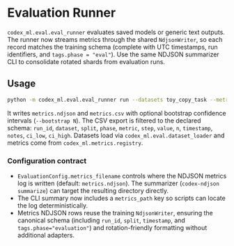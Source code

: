 # Evaluation Runner

`codex_ml.eval.eval_runner` evaluates saved models or generic text outputs. The
runner now streams metrics through the shared `NdjsonWriter`, so each record
matches the training schema (complete with UTC timestamps, run identifiers, and
`tags.phase = "eval"`). Use the same NDJSON summarizer CLI to consolidate rotated
shards from evaluation runs.

## Usage

```bash
python -m codex_ml.eval.eval_runner run --datasets toy_copy_task --metrics exact_match,ppl --output_dir runs/eval
```
It writes `metrics.ndjson` and `metrics.csv` with optional bootstrap confidence
intervals (`--bootstrap N`). The CSV export is filtered to the declared schema:
`run_id`, `dataset`, `split`, `phase`, `metric`, `step`, `value`, `n`,
`timestamp`, `notes`, `ci_low`, `ci_high`. Datasets load via
`codex_ml.eval.dataset_loader` and metrics come from `codex_ml.metrics.registry`.

### Configuration contract

- `EvaluationConfig.metrics_filename` controls where the NDJSON metrics log is
  written (default: `metrics.ndjson`). The summarizer (`codex-ndjson summarize`)
  can target the resulting directory directly.
- The CLI summary now includes a `metrics_path` key so scripts can locate the
  log deterministically.
- Metrics NDJSON rows reuse the training `NdjsonWriter`, ensuring the canonical
  schema (including `run_id`, `split`, `timestamp`, and `tags.phase="evaluation"`)
  and rotation-friendly formatting without additional adapters.
